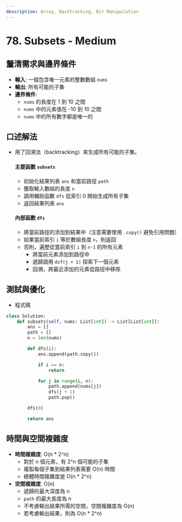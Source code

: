 ```yaml
---
description: Array, Backtracking, Bit Manipulation
---
```


# 78. Subsets - Medium

## 釐清需求與邊界條件

* **輸入**: 一個包含唯一元素的整數數組 `nums`
* **輸出**: 所有可能的子集
* **邊界條件**:
  * `nums` 的長度在 1 到 10 之間
  * `nums` 中的元素值在 -10 到 10 之間
  * `nums` 中的所有數字都是唯一的

## 口述解法

*   用了回溯法（backtracking）來生成所有可能的子集。

    #### 主要函數 `subsets`

    * 初始化結果列表 `ans` 和當前路徑 `path`
    * 獲取輸入數組的長度 `n`
    * 調用輔助函數 `dfs` 從索引 0 開始生成所有子集
    * 返回結果列表 `ans`

    #### 內部函數 `dfs`

    * 將當前路徑的添加到結果中（注意需要使用 `.copy()` 避免引用問題）
    * 如果當前索引 `i` 等於數組長度 `n`，則返回
    * 否則，遍歷從當前索引 `i` 到 `n-1` 的所有元素
      * 將當前元素添加到路徑中
      * 遞歸調用 `dsf(j + 1)` 探索下一個元素
      * 回溯，將最近添加的元素從路徑中移除

## 測試與優化

* 程式碼

```python
class Solution:
    def subsets(self, nums: List[int]) -> List[List[int]]:
        ans = []
        path = []
        n = len(nums)

        def dfs(i):
            ans.append(path.copy())

            if i == n:
                return

            for j in range(i, n):
                path.append(nums[j])
                dfs(j + 1)
                path.pop()

        dfs(0)

        return ans
```

## 時間與空間複雜度

* **時間複雜度**: O(n \* 2^n)
  * 對於 n 個元素，有 2^n 個可能的子集
  * 複製每個子集到結果列表需要 O(n) 時間
  * 總體時間複雜度是 O(n \* 2^n)
* **空間複雜度**: O(n)
  * 遞歸的最大深度為 n
  * `path` 的最大長度為 n
  * 不考慮輸出結果所需的空間，空間複雜度為 O(n)
  * 若考慮輸出結果，則為 O(n \* 2^n)
